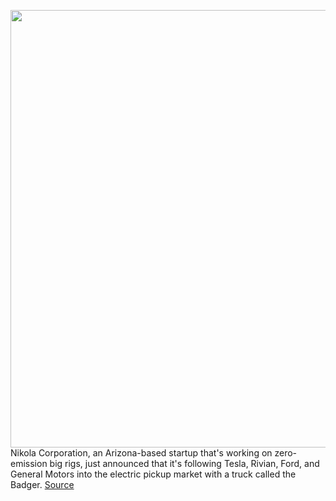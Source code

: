 <img src='https://cdn.vox-cdn.com/thumbor/cAAx7_D3mVr55hzW4eWVk5dzj8Q=/0x0:5000x3000/1200x800/filters:focal(1024x1465:1824x2265)/cdn.vox-cdn.com/uploads/chorus_image/image/66286454/Badger_01.0.jpg' width='700px' /><br/>
Nikola Corporation, an Arizona-based startup that's working on zero-emission big rigs, just announced that it's following Tesla, Rivian, Ford, and General Motors into the electric pickup market with a truck called the Badger.
<a href='https://www.theverge.com/2020/2/10/21131754/nikola-badger-hydrogen-electric-pickup-truck-specs-photos-battery-range'> Source <a/>